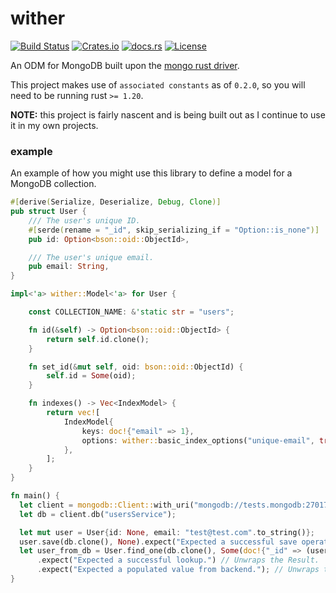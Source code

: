 wither
======
[![Build Status](https://travis-ci.org/thedodd/wither.svg?branch=implement-find)](https://travis-ci.org/thedodd/wither)
[![Crates.io](https://img.shields.io/crates/v/wither.svg)](https://crates.io/crates/wither)
[![docs.rs](https://docs.rs/wither/badge.svg)](https://docs.rs/wither)
[![License](https://img.shields.io/badge/license-Apache%202.0-blue.svg)](LICENSE)

An ODM for MongoDB built upon the [mongo rust driver](https://github.com/mongodb-labs/mongo-rust-driver-prototype).

This project makes use of `associated constants` as of `0.2.0`, so you will need to be running rust `>= 1.20`.

**NOTE:** this project is fairly nascent and is being built out as I continue to use it in my own projects.

### example
An example of how you might use this library to define a model for a MongoDB collection.

```rust
#[derive(Serialize, Deserialize, Debug, Clone)]
pub struct User {
    /// The user's unique ID.
    #[serde(rename = "_id", skip_serializing_if = "Option::is_none")]
    pub id: Option<bson::oid::ObjectId>,

    /// The user's unique email.
    pub email: String,
}

impl<'a> wither::Model<'a> for User {

    const COLLECTION_NAME: &'static str = "users";

    fn id(&self) -> Option<bson::oid::ObjectId> {
        return self.id.clone();
    }

    fn set_id(&mut self, oid: bson::oid::ObjectId) {
        self.id = Some(oid);
    }

    fn indexes() -> Vec<IndexModel> {
        return vec![
            IndexModel{
                keys: doc!{"email" => 1},
                options: wither::basic_index_options("unique-email", true, Some(true), None, None),
            },
        ];
    }
}

fn main() {
  let client = mongodb::Client::with_uri("mongodb://tests.mongodb:27017/").unwrap();
  let db = client.db("usersService");

  let mut user = User{id: None, email: "test@test.com".to_string()};
  user.save(db.clone(), None).expect("Expected a successful save operation.");
  let user_from_db = User.find_one(db.clone(), Some(doc!{"_id" => (user.id.clone().unwrap())}))
      .expect("Expected a successful lookup.") // Unwraps the Result.
      .expect("Expected a populated value from backend."); // Unwraps the optional model instance.
}
```
